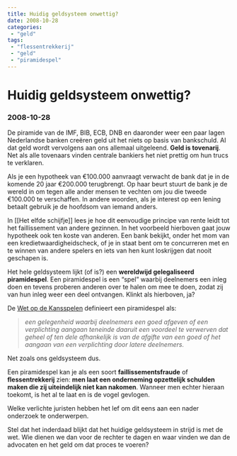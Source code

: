 ```yaml
---
title: Huidig geldsysteem onwettig?
date: 2008-10-28
categories:
 - "geld"
tags:
 - "flessentrekkerij"
 - "geld"
 - "piramidespel"
---
```


# Huidig geldsysteem onwettig?
### 2008-10-28

De piramide van de IMF, BIB, ECB, DNB en daaronder weer een paar lagen Nederlandse banken creëren geld uit het niets op basis van bankschuld. Al dat geld wordt vervolgens aan ons allemaal uitgeleend. **Geld is tovenarij**. Net als alle tovenaars vinden centrale bankiers het niet prettig om hun trucs te verklaren.

Als je een hypotheek van €100.000 aanvraagt verwacht de bank dat je in de komende 20 jaar €200.000 terugbrengt. Op haar beurt stuurt de bank je de wereld in om tegen alle ander mensen te vechten om jou die tweede €100.000 te verschaffen. In andere woorden, als je interest op een lening betaalt gebruik je de hoofdsom van iemand anders.

In [[Het elfde schijfje]] lees je hoe dit eenvoudige principe van rente leidt tot het faillissement van andere gezinnen. In het voorbeeld hierboven gaat jouw hypotheek ook ten koste van anderen. Een bank bekijkt, onder het mom van een kredietwaardigheidscheck, of je in staat bent om te concurreren met en te winnen van andere spelers en iets van hen kunt loskrijgen dat nooit geschapen is.

Het hele geldsysteem lijkt (of is?) een **wereldwijd gelegaliseerd piramidespel**. Een piramidespel is een “spel” waarbij deelnemers een inleg doen en tevens proberen anderen over te halen om mee te doen, zodat zij van hun inleg weer een deel ontvangen. Klinkt als hierboven, ja?

De [Wet op de Kansspelen](https://wetten.overheid.nl/BWBR0002469/2022-10-01) definieert een piramidespel als:
> *een gelegenheid waarbij deelnemers een goed afgeven of een verplichting aangaan teneinde daaruit een voordeel te verwerven dat geheel of ten dele afhankelijk is van de afgifte van een goed of het aangaan van een verplichting door latere deelnemers.*

Net zoals ons geldsysteem dus.

Een piramidespel kan je als een soort **faillissementsfraude** of **flessentrekkerij** zien: **men laat een onderneming opzettelijk schulden maken die zij uiteindelijk niet kan nakomen**. Wanneer men echter hieraan toekomt, is het al te laat en is de vogel gevlogen.

Welke verlichte juristen hebben het lef om dit eens aan een nader onderzoek te onderwerpen.

Stel dat het inderdaad blijkt dat het huidige geldsysteem in strijd is met de wet. Wie dienen we dan voor de rechter te dagen en waar vinden we dan de advocaten en het geld om dat proces te voeren?
